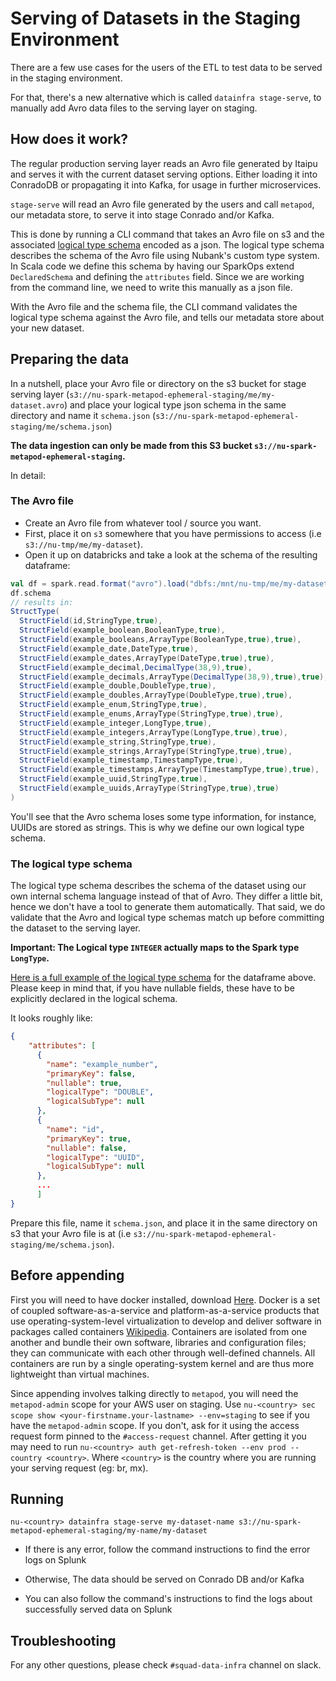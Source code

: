 # Serving of Datasets in the Staging Environment

There are a few use cases for the users of the ETL to test data to be served in the staging environment.

For that, there's a new alternative which is called `datainfra stage-serve`, to manually add Avro data files to the serving layer on staging.

## How does it work?

The regular production serving layer reads an Avro file generated by Itaipu and serves it with the current dataset serving options. Either loading it into ConradoDB or propagating it into Kafka, for usage in further microservices.

`stage-serve` will read an Avro file generated by the users and call `metapod`, our metadata store, to serve it into stage Conrado and/or Kafka.

This is done by running a CLI command that takes an Avro file on s3 and the associated [logical type schema](/glossary.md#logical-type-schema) encoded as a json. The logical type schema describes the schema of the Avro file using Nubank's custom type system. In Scala code we define this schema by having our SparkOps extend `DeclaredSchema` and defining the `attributes` field. Since we are working from the command line, we need to write this manually as a json file.

With the Avro file and the schema file, the CLI command validates the logical type schema against the Avro file, and tells our metadata store about your new dataset.

## Preparing the data
In a nutshell, place your Avro file or directory on the s3 bucket for stage serving layer (`s3://nu-spark-metapod-ephemeral-staging/me/my-dataset.avro`) and place your logical type json schema in the same directory and name it `schema.json` (`s3://nu-spark-metapod-ephemeral-staging/me/schema.json`)

**The data ingestion can only be made from this S3 bucket `s3://nu-spark-metapod-ephemeral-staging`.**

In detail:

### The Avro file

 - Create an Avro file from whatever tool / source you want.
 - First, place it on `s3` somewhere that you have permissions to access (i.e `s3://nu-tmp/me/my-dataset`).
 - Open it up on databricks and take a look at the schema of the resulting dataframe:

```scala
val df = spark.read.format("avro").load("dbfs:/mnt/nu-tmp/me/my-dataset")
df.schema
// results in:
StructType(
  StructField(id,StringType,true),
  StructField(example_boolean,BooleanType,true),
  StructField(example_booleans,ArrayType(BooleanType,true),true),
  StructField(example_date,DateType,true),
  StructField(example_dates,ArrayType(DateType,true),true),
  StructField(example_decimal,DecimalType(38,9),true),
  StructField(example_decimals,ArrayType(DecimalType(38,9),true),true),
  StructField(example_double,DoubleType,true),
  StructField(example_doubles,ArrayType(DoubleType,true),true),
  StructField(example_enum,StringType,true),
  StructField(example_enums,ArrayType(StringType,true),true),
  StructField(example_integer,LongType,true),
  StructField(example_integers,ArrayType(LongType,true),true),
  StructField(example_string,StringType,true),
  StructField(example_strings,ArrayType(StringType,true),true),
  StructField(example_timestamp,TimestampType,true),
  StructField(example_timestamps,ArrayType(TimestampType,true),true),
  StructField(example_uuid,StringType,true),
  StructField(example_uuids,ArrayType(StringType,true),true)
)
```

You'll see that the Avro schema loses some type information, for instance, UUIDs are stored as strings.
This is why we define our own logical type schema.

### The logical type schema

The logical type schema describes the schema of the dataset using our own internal schema language instead of that of Avro.
They differ a little bit, hence we don't have a tool to generate them automatically.
That said, we do validate that the Avro and logical type schemas match up before committing the dataset to the serving layer.

**Important: The Logical type `INTEGER` actually maps to the Spark type `LongType`.**

[Here is a full example of the logical type schema](../manual_series_schema.json) for the dataframe above.
Please keep in mind that, if you have nullable fields, these have to be explicitly declared in the logical schema.

It looks roughly like:

```json
{
    "attributes": [
      {
        "name": "example_number",
        "primaryKey": false,
        "nullable": true,
        "logicalType": "DOUBLE",
        "logicalSubType": null
      },
      {
        "name": "id",
        "primaryKey": true,
        "nullable": false,
        "logicalType": "UUID",
        "logicalSubType": null
      },
      ...
      ]
}
```

Prepare this file, name it `schema.json`, and place it in the same directory on s3 that your Avro file is at (i.e `s3://nu-spark-metapod-ephemeral-staging/me/schema.json`).

## Before appending

First you will need to have docker installed, download [Here](https://download.docker.com/mac/stable/Docker.dmg). Docker is a set of coupled software-as-a-service and platform-as-a-service products that use operating-system-level virtualization to develop and deliver software in packages called containers [Wikipedia](https://en.wikipedia.org/wiki/Docker_(software)). Containers are isolated from one another and bundle their own software, libraries and configuration files; they can communicate with each other through well-defined channels. All containers are run by a single operating-system kernel and are thus more lightweight than virtual machines.

Since appending involves talking directly to `metapod`, you will need the `metapod-admin` scope for your AWS user on staging. Use `nu-<country> sec scope show <your-firstname.your-lastname> --env=staging` to see if you have the `metapod-admin` scope. If you don't, ask for it using the access request form pinned to the `#access-request` channel. After getting it you may need to run `nu-<country> auth get-refresh-token --env prod --country <country>`. Where `<country>` is the country where you are running your serving request (eg: br, mx).

## Running

```
nu-<country> datainfra stage-serve my-dataset-name s3://nu-spark-metapod-ephemeral-staging/my-name/my-dataset
```

   * If there is any error, follow the command instructions to find the error logs on Splunk

   * Otherwise, The data should be served on Conrado DB and/or Kafka

   * You can also follow the command's instructions to find the logs about successfully served data on Splunk

## Troubleshooting

For any other questions, please check `#squad-data-infra` channel on slack.
